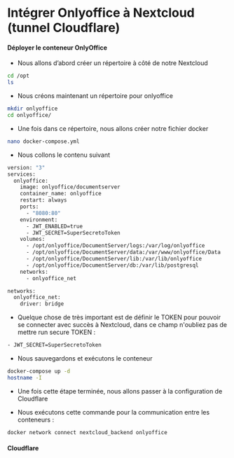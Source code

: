 # Intégrer Onlyoffice à Nextcloud (tunnel Cloudflare)

#### Déployer le conteneur OnlyOffice

- Nous allons d’abord créer un répertoire à côté de notre Nextcloud

```sh
cd /opt
ls
```

- Nous créons maintenant un répertoire pour onlyoffice

```sh
mkdir onlyoffice
cd onlyoffice/
```

- Une fois dans ce répertoire, nous allons créer notre fichier docker

```sh
nano docker-compose.yml
```

- Nous collons le contenu suivant

```sh
version: "3"
services:
  onlyoffice:
    image: onlyoffice/documentserver
    container_name: onlyoffice
    restart: always
    ports:
      - "8080:80" 
    environment:
      - JWT_ENABLED=true
      - JWT_SECRET=SuperSecretoToken  
    volumes:
      - /opt/onlyoffice/DocumentServer/logs:/var/log/onlyoffice
      - /opt/onlyoffice/DocumentServer/data:/var/www/onlyoffice/Data
      - /opt/onlyoffice/DocumentServer/lib:/var/lib/onlyoffice
      - /opt/onlyoffice/DocumentServer/db:/var/lib/postgresql
    networks:
      - onlyoffice_net

networks:
  onlyoffice_net:
    driver: bridge
```

- Quelque chose de très important est de définir le TOKEN pour pouvoir se connecter avec succès à Nextcloud, dans ce champ n'oubliez pas de mettre run secure TOKEN :

```sh
- JWT_SECRET=SuperSecretoToken 
```

- Nous sauvegardons et exécutons le conteneur

```sh
docker-compose up -d
hostname -I
```

- Une fois cette étape terminée, nous allons passer à la configuration de Cloudflare

- Nous exécutons cette commande pour la communication entre les conteneurs :

```sh
docker network connect nextcloud_backend onlyoffice
```

#### Cloudflare